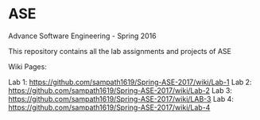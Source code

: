 # ASE
Advance Software Engineering - Spring 2016

This repository contains all the lab assignments and projects of ASE

Wiki Pages:

Lab 1: https://github.com/sampath1619/Spring-ASE-2017/wiki/Lab-1
Lab 2: https://github.com/sampath1619/Spring-ASE-2017/wiki/Lab-2
Lab 3: https://github.com/sampath1619/Spring-ASE-2017/wiki/LAB-3
Lab 4: https://github.com/sampath1619/Spring-ASE-2017/wiki/Lab-4
